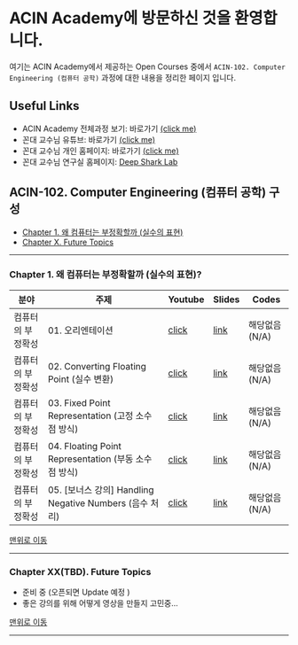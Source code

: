 # ACIN Academy에 방문하신 것을 환영합니다. <a id='top'></a>

여기는 ACIN Academy에서 제공하는 Open Courses 중에서 `ACIN-102. Computer Engineering (컴퓨터 공학)` 과정에 대한 내용을 정리한 페이지 입니다.

## Useful Links
- ACIN Academy 전체과정 보기: 바로가기 [(click me)](https://github.com/kafa46/acin_academy)
- 꼰대 교수님 유튜브: 바로가기 [(click me)](https://www.youtube.com/@kafa46)
- 꼰대 교수님 개인 홈페이지: 바로가기 [(click me)](https://prof.acin.kr/)
- 꼰대 교수님 연구실 홈페이지: [Deep Shark Lab](https://deepshark.org/)

## ACIN-102. Computer Engineering (컴퓨터 공학) 구성
- [Chapter 1. 왜 컴퓨터는 부정확할까 (실수의 표현)](#floating_point)
- [Chapter X. Future Topics](#future_topics)

<hr>

### Chapter 1. 왜 컴퓨터는 부정확할까 (실수의 표현)? <a id='floating_point'></a>
|분야|주제|Youtube|Slides|Codes|
|---|---|---|---|---|
|컴퓨터의 부정확성|01. 오리엔테이션|[click](https://youtu.be/k1Nkyy-FNOY)|[link](https://github.com/kafa46/acin_academy/blob/master/102_computer_engineering/01_why_computers_inaccurate/01_orientation.pdf)|해당없음(N/A)|
|컴퓨터의 부정확성|02. Converting Floating Point (실수 변환)|[click](https://youtu.be/tQlvud3qwkw)|[link](https://github.com/kafa46/acin_academy/blob/master/102_computer_engineering/01_why_computers_inaccurate/02_converting_floating_point.pdf)|해당없음(N/A)|
|컴퓨터의 부정확성|03. Fixed Point Representation (고정 소수점 방식)|[click](https://youtu.be/raK5Gzb7skw)|[link](https://github.com/kafa46/acin_academy/blob/master/102_computer_engineering/01_why_computers_inaccurate/03_fixed_point_representation.pdf)|해당없음(N/A)|
|컴퓨터의 부정확성|04. Floating Point Representation (부동 소수점 방식)|[click](https://youtu.be/dd9hccFxYv4)|[link](https://github.com/kafa46/acin_academy/blob/master/102_computer_engineering/01_why_computers_inaccurate/04_floating_point_representation.pdf)|해당없음(N/A)|
|컴퓨터의 부정확성|05. [보너스 강의] Handling Negative Numbers (음수 처리)|[click](https://youtu.be/0eVmkZmjT9A)|[link](https://github.com/kafa46/acin_academy/blob/master/102_computer_engineering/01_why_computers_inaccurate/05_handling_negative_numbers.pdf)|해당없음(N/A)|

[맨위로 이동](#top)
<hr>


### Chapter XX(TBD). Future Topics <a id='future_topics'></a>
- 준비 중 (오픈되면 Update 예정 )
- 좋은 강의를 위해 어떻게 영상을 만들지 고민중...

[맨위로 이동](#top)
<hr>